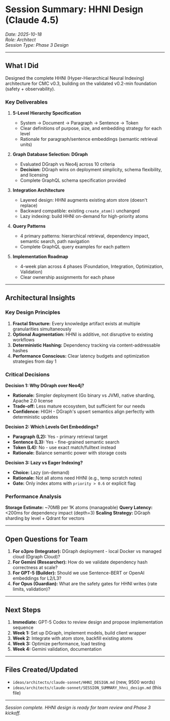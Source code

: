 # Session Summary: HHNI Design (Claude 4.5)

*Date: 2025-10-18*  
*Role: Architect*  
*Session Type: Phase 3 Design*

---

## What I Did

Designed the complete HHNI (Hyper-Hierarchical Neural Indexing) architecture for CMC v0.3, building on the validated v0.2-min foundation (safety + observability).

### Key Deliverables

1. **5-Level Hierarchy Specification**
   - System → Document → Paragraph → Sentence → Token
   - Clear definitions of purpose, size, and embedding strategy for each level
   - Rationale for paragraph/sentence embeddings (semantic retrieval units)

2. **Graph Database Selection: DGraph**
   - Evaluated DGraph vs Neo4j across 10 criteria
   - **Decision:** DGraph wins on deployment simplicity, schema flexibility, and licensing
   - Complete GraphQL schema specification provided

3. **Integration Architecture**
   - Layered design: HHNI augments existing atom store (doesn't replace)
   - Backward compatible: existing `create_atom()` unchanged
   - Lazy indexing: build HHNI on-demand for high-priority atoms

4. **Query Patterns**
   - 4 primary patterns: hierarchical retrieval, dependency impact, semantic search, path navigation
   - Complete GraphQL query examples for each pattern

5. **Implementation Roadmap**
   - 4-week plan across 4 phases (Foundation, Integration, Optimization, Validation)
   - Clear ownership assignments for each phase

---

## Architectural Insights

### Key Design Principles

1. **Fractal Structure:** Every knowledge artifact exists at multiple granularities simultaneously
2. **Optional Augmentation:** HHNI is additive, not disruptive to existing workflows
3. **Deterministic Hashing:** Dependency tracking via content-addressable hashes
4. **Performance Conscious:** Clear latency budgets and optimization strategies from day 1

### Critical Decisions

**Decision 1: Why DGraph over Neo4j?**
- **Rationale:** Simpler deployment (Go binary vs JVM), native sharding, Apache 2.0 license
- **Trade-off:** Less mature ecosystem, but sufficient for our needs
- **Confidence:** HIGH - DGraph's upsert semantics align perfectly with deterministic updates

**Decision 2: Which Levels Get Embeddings?**
- **Paragraph (L2):** Yes - primary retrieval target
- **Sentence (L3):** Yes - fine-grained semantic search
- **Token (L4):** No - use exact match/fulltext instead
- **Rationale:** Balance semantic power with storage costs

**Decision 3: Lazy vs Eager Indexing?**
- **Choice:** Lazy (on-demand)
- **Rationale:** Not all atoms need HHNI (e.g., temp scratch notes)
- **Gate:** Only index atoms with `priority > 0.6` or explicit flag

### Performance Analysis

**Storage Estimate:** ~70MB per 1K atoms (manageable)
**Query Latency:** <200ms for dependency impact (depth=3)
**Scaling Strategy:** DGraph sharding by level + Qdrant for vectors

---

## Open Questions for Team

1. **For o3pro (Integrator):** DGraph deployment - local Docker vs managed cloud (Dgraph Cloud)?
2. **For Gemini (Researcher):** How do we validate dependency hash correctness at scale?
3. **For GPT-5 (Builder):** Should we use Sentence-BERT or OpenAI embeddings for L2/L3?
4. **For Opus (Guardian):** What are the safety gates for HHNI writes (rate limits, validation)?

---

## Next Steps

1. **Immediate:** GPT-5 Codex to review design and propose implementation sequence
2. **Week 1:** Set up DGraph, implement models, build client wrapper
3. **Week 2:** Integrate with atom store, backfill existing atoms
4. **Week 3:** Optimize performance, load testing
5. **Week 4:** Gemini validation, documentation

---

## Files Created/Updated

- `ideas/architects/claude-sonnet/HHNI_DESIGN.md` (new, 9500 words)
- `ideas/architects/claude-sonnet/SESSION_SUMMARY_hhni_design.md` (this file)

---

*Session complete. HHNI design is ready for team review and Phase 3 kickoff.*

